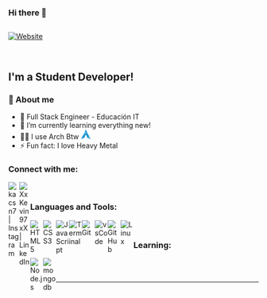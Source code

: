 ### Hi there 👋

##

[![Website](https://user-images.githubusercontent.com/74331400/161770871-5b1129ca-a4ed-491f-810a-98df2ad65714.png)][website]

<br />

## I'm a Student Developer!
### 🥋 About me
- 🔭 Full Stack Engineer - Educación IT
- 🌱 I’m currently learning everything new!
- 👨‍💻 I use Arch Btw <img height="20" src="https://raw.githubusercontent.com/JotaRandom/archlinux-artwork/master/icons/archlinux-icon-crystal-32.svg">
- ⚡ Fun fact: I love Heavy Metal

### Connect with me:

[<img align="left" alt="kacsn7 | Instagram" width="22px" src="https://user-images.githubusercontent.com/74331400/194763749-e8e05b2d-c491-41e8-9a6c-84d0853947bd.png"/>][instagram]
[<img align="left" alt="XxKevin97xX | LinkedIn" width="22px" src="https://user-images.githubusercontent.com/74331400/136290421-8e932c72-8ce6-444f-b139-d7b54565d7fb.png" />][linkedin]

<br />

### Languages and Tools:

<img align="left" alt="HTML5" width="26px" src="https://user-images.githubusercontent.com/74331400/123281407-0cf3d000-d4e0-11eb-90a2-101763c2af5e.png" />
<img align="left" alt="CSS3" width="26px" src="https://user-images.githubusercontent.com/74331400/123281401-0bc2a300-d4e0-11eb-86b6-00ef026d177f.png" />
<img align="left" alt="JavaScript" width="26px" src="https://user-images.githubusercontent.com/74331400/123281409-0cf3d000-d4e0-11eb-8a48-13a4afb507d0.png" />
<img align="left" alt="Terminal" width="26px" src="https://user-images.githubusercontent.com/74331400/123281417-0e24fd00-d4e0-11eb-8298-78dd2cbfd301.png" />
<img align="left" alt="Git" width="26px" src="https://user-images.githubusercontent.com/74331400/123281403-0c5b3980-d4e0-11eb-8775-5e1da075d97e.png" />
<img align="left" alt="vsCode" width="26px" src="https://user-images.githubusercontent.com/74331400/145874101-e009d268-35ae-44a5-923d-ed8971ee555e.png" />
<img align="left" alt="GitHub" width="26px" src="https://user-images.githubusercontent.com/74331400/123281405-0c5b3980-d4e0-11eb-9621-37f4522e3299.png" />
<img align="left" alt="Linux" width="26px" src="https://user-images.githubusercontent.com/74331400/123281412-0d8c6680-d4e0-11eb-9754-64805bd75cb3.png" />

<br />

### Learning:
<img align="left" alt="Node.js" width="26px" src="https://user-images.githubusercontent.com/74331400/123281413-0d8c6680-d4e0-11eb-8ae6-7a8b7e466ca0.png" />
<img align="left" alt="mongodb" width="26px" src="https://user-images.githubusercontent.com/74331400/194762208-8df23a27-2d39-4a19-9c35-7f323d75310d.png" />

<br />
<br />

---

[website]: https://www.facebook.com/taekwondoitfgeba
[linkedin]: https://www.linkedin.com/in/kevin-suasnabar/
[instagram]: https://www.instagram.com/kacsn7/
